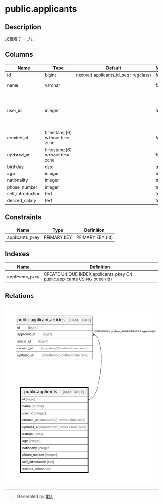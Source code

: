 # public.applicants

## Description

求職者テーブル

## Columns

| Name | Type | Default | Nullable | Children | Parents | Comment |
| ---- | ---- | ------- | -------- | -------- | ------- | ------- |
| id | bigint | nextval('applicants_id_seq'::regclass) | false | [public.applicant_articles](public.applicant_articles.md) |  |  |
| name | varchar |  | false |  |  | 求職者の名前 |
| user_id | integer |  | true |  |  | この求職者がアプリのユーザーである場合のID |
| created_at | timestamp(6) without time zone |  | false |  |  | 作成日時 |
| updated_at | timestamp(6) without time zone |  | false |  |  | 更新日時 |
| birthday | date |  | true |  |  |  |
| age | integer |  | true |  |  |  |
| nationality | integer |  | true |  |  |  |
| phone_number | integer |  | true |  |  |  |
| self_introduction | text |  | true |  |  |  |
| desired_salary | text |  | true |  |  |  |

## Constraints

| Name | Type | Definition |
| ---- | ---- | ---------- |
| applicants_pkey | PRIMARY KEY | PRIMARY KEY (id) |

## Indexes

| Name | Definition |
| ---- | ---------- |
| applicants_pkey | CREATE UNIQUE INDEX applicants_pkey ON public.applicants USING btree (id) |

## Relations

![er](public.applicants.svg)

---

> Generated by [tbls](https://github.com/k1LoW/tbls)
